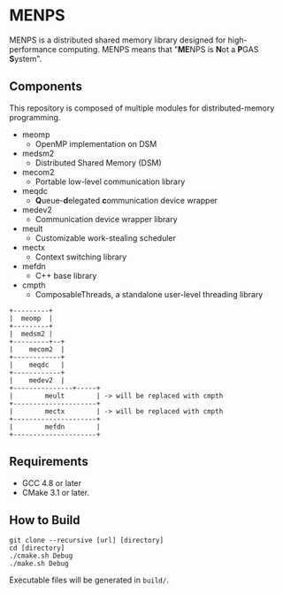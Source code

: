 
MENPS
=====

MENPS is a distributed shared memory library designed for high-performance computing.
MENPS means that "<b>ME</b>NPS is <b>N</b>ot a <b>P</b>GAS <b>S</b>ystem".

Components
----------

This repository is composed of multiple modules for distributed-memory programming.

- meomp
    - OpenMP implementation on DSM
- medsm2
    - Distributed Shared Memory (DSM)
- mecom2
    - Portable low-level communication library
- meqdc
    - <b>Q</b>ueue-<b>d</b>elegated <b>c</b>ommunication device wrapper
- medev2
    - Communication device wrapper library
- meult
    - Customizable work-stealing scheduler
- mectx
    - Context switching library
- mefdn
    - C++ base library
- cmpth
    - ComposableThreads, a standalone user-level threading library

```
+---------+
|  meomp  |
+---------+
|  medsm2 |
+---------+--+
|    mecom2  |
+------------+
|    meqdc   |
+------------+
|    medev2  |
+---------------+-----+
|        meult        | -> will be replaced with cmpth
+---------------------+
|        mectx        | -> will be replaced with cmpth
+---------------------+
|        mefdn        |
+---------------------+
```

Requirements
------------

- GCC 4.8 or later
- CMake 3.1 or later.

How to Build
------------

```
git clone --recursive [url] [directory]
cd [directory]
./cmake.sh Debug
./make.sh Debug
```

Executable files will be generated in `build/`.


